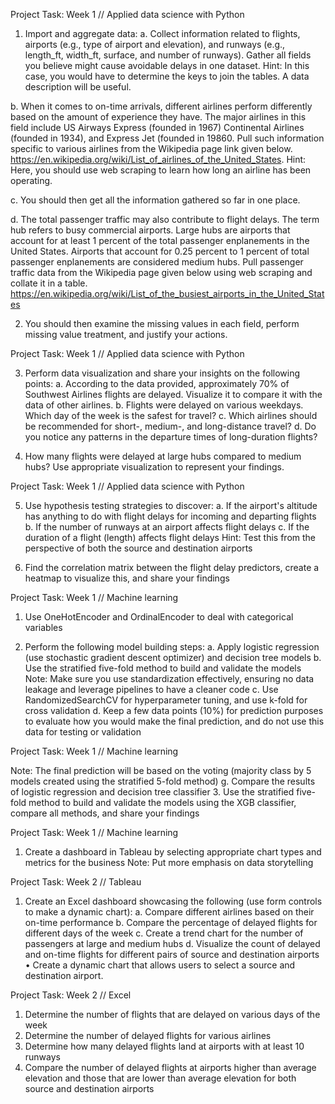 ﻿Project Task: Week 1 // Applied data science with Python

1. Import and aggregate data:
a. Collect information related to flights, airports (e.g., type of airport and elevation), and runways 
(e.g., length_ft, width_ft, surface, and number of runways). Gather all fields you believe might cause 
avoidable delays in one dataset.
Hint: In this case, you would have to determine the keys to join the tables. A data description will be 
useful.

b. When it comes to on-time arrivals, different airlines perform differently based on the amount of 
experience they have. The major airlines in this field include US Airways Express (founded in 
1967) Continental Airlines (founded in 1934), and Express Jet (founded in 19860. Pull such 
information specific to various airlines from the Wikipedia page link given below.
https://en.wikipedia.org/wiki/List_of_airlines_of_the_United_States. 
Hint: Here, you should use web scraping to learn how long an airline has been operating.

c. You should then get all the information gathered so far in one place.

d. The total passenger traffic may also contribute to flight delays. The term hub refers to 
busy commercial airports. Large hubs are airports that account for at least 1 percent 
of the total passenger enplanements in the United States. Airports that account for 
0.25 percent to 1 percent of total passenger enplanements are considered medium 
hubs. Pull passenger traffic data from the Wikipedia page given below using web 
scraping and collate it in a table.
https://en.wikipedia.org/wiki/List_of_the_busiest_airports_in_the_United_States

2. You should then examine the missing values in each field, perform missing value 
treatment, and justify your actions.

Project Task: Week 1 // Applied data science with Python

3. Perform data visualization and share your insights on the following points:
a. According to the data provided, approximately 70% of Southwest Airlines flights are 
delayed. Visualize it to compare it with the data of other airlines.
b. Flights were delayed on various weekdays. Which day of the week is the safest for 
travel?
c. Which airlines should be recommended for short-, medium-, and long-distance travel?
d. Do you notice any patterns in the departure times of long-duration flights?

4. How many flights were delayed at large hubs compared to medium hubs? Use 
appropriate visualization to represent your findings.

Project Task: Week 1 // Applied data science with Python

5. Use hypothesis testing strategies to discover:
a. If the airport's altitude has anything to do with flight delays for incoming and 
departing flights
b. If the number of runways at an airport affects flight delays
c. If the duration of a flight (length) affects flight delays
Hint: Test this from the perspective of both the source and destination airports

6. Find the correlation matrix between the flight delay predictors, create a heatmap to 
visualize this, and share your findings

Project Task: Week 1 // Machine learning

1. Use OneHotEncoder and OrdinalEncoder to deal with categorical variables

2. Perform the following model building steps:
a. Apply logistic regression (use stochastic gradient descent optimizer) and decision tree 
models
b. Use the stratified five-fold method to build and validate the models
Note: Make sure you use standardization effectively, ensuring no data leakage and 
leverage pipelines to have a cleaner code
c. Use RandomizedSearchCV for hyperparameter tuning, and use k-fold for cross validation
d. Keep a few data points (10%) for prediction purposes to evaluate how you would 
make the final prediction, and do not use this data for testing or validation

Project Task: Week 1 // Machine learning

Note: The final prediction will be based on the voting (majority class by 5 models created 
using the stratified 5-fold method)
g. Compare the results of logistic regression and decision tree classifier
3. Use the stratified five-fold method to build and validate the models using the XGB 
classifier, compare all methods, and share your findings

Project Task: Week 1 // Machine learning
1. Create a dashboard in Tableau by selecting appropriate chart types and metrics for the 
business
Note: Put more emphasis on data storytelling

Project Task: Week 2 // Tableau

1. Create an Excel dashboard showcasing the following (use form controls to make a dynamic 
chart):
a. Compare different airlines based on their on-time performance
b. Compare the percentage of delayed flights for different days of the week
c. Create a trend chart for the number of passengers at large and medium hubs
d. Visualize the count of delayed and on-time flights for different pairs of source and 
destination airports
• Create a dynamic chart that allows users to select a source and destination airport.

Project Task: Week 2 // Excel

1. Determine the number of flights that are delayed on various days of the week
2. Determine the number of delayed flights for various airlines
3. Determine how many delayed flights land at airports with at least 10 runways
4. Compare the number of delayed flights at airports higher than average elevation and 
those that are lower than average elevation for both source and destination airports
